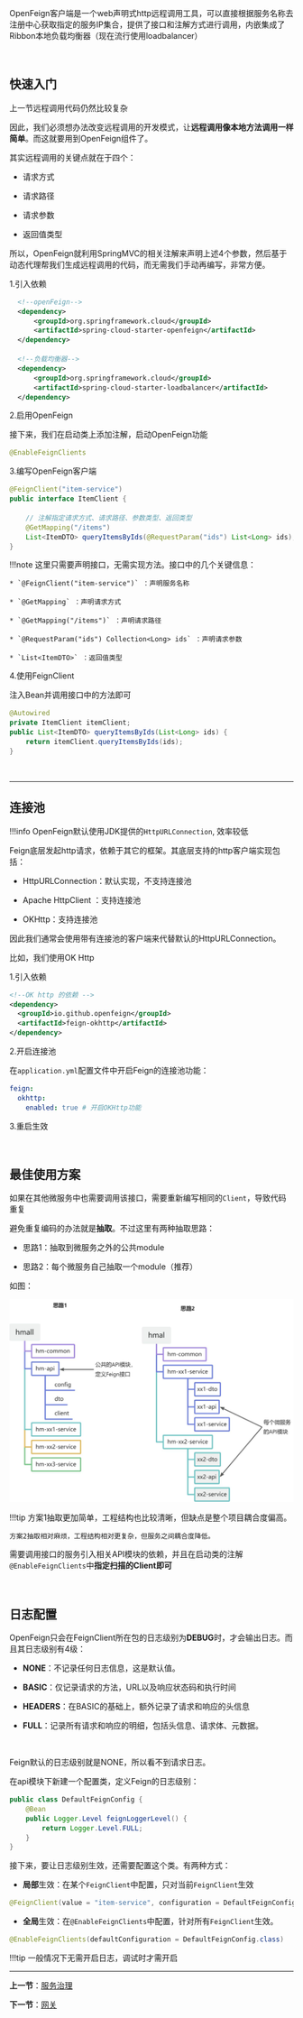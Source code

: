 OpenFeign客户端是一个web声明式http远程调用工具，可以直接根据服务名称去注册中心获取指定的服务IP集合，提供了接口和注解方式进行调用，内嵌集成了Ribbon本地负载均衡器（现在流行使用loadbalancer）

<br>

## 快速入门

上一节远程调用代码仍然比较复杂

因此，我们必须想办法改变远程调用的开发模式，让**远程调用像本地方法调用一样简单**。而这就要用到OpenFeign组件了。

其实远程调用的关键点就在于四个：

* 请求方式

* 请求路径

* 请求参数

* 返回值类型

所以，OpenFeign就利用SpringMVC的相关注解来声明上述4个参数，然后基于动态代理帮我们生成远程调用的代码，而无需我们手动再编写，非常方便。



1.引入依赖

```xml
  <!--openFeign-->
  <dependency>
      <groupId>org.springframework.cloud</groupId>
      <artifactId>spring-cloud-starter-openfeign</artifactId>
  </dependency>

  <!--负载均衡器-->
  <dependency>
      <groupId>org.springframework.cloud</groupId>
      <artifactId>spring-cloud-starter-loadbalancer</artifactId>
  </dependency>
```

2.启用OpenFeign

接下来，我们在启动类上添加注解，启动OpenFeign功能

```java
@EnableFeignClients
```

3.编写OpenFeign客户端

```java
@FeignClient("item-service")
public interface ItemClient {

    // 注解指定请求方式、请求路径、参数类型、返回类型
    @GetMapping("/items")
    List<ItemDTO> queryItemsByIds(@RequestParam("ids") List<Long> ids);
}

```

!!!note
    这里只需要声明接口，无需实现方法。接口中的几个关键信息：

    * `@FeignClient("item-service")` ：声明服务名称

    * `@GetMapping` ：声明请求方式

    * `@GetMapping("/items")` ：声明请求路径

    * `@RequestParam("ids") Collection<Long> ids` ：声明请求参数

    * `List<ItemDTO>` ：返回值类型



4.使用FeignClient

注入Bean并调用接口中的方法即可

```java
@Autowired
private ItemClient itemClient;
public List<ItemDTO> queryItemsByIds(List<Long> ids) {
    return itemClient.queryItemsByIds(ids);
}
```

<br>

---

## 连接池

!!!info
    OpenFeign默认使用JDK提供的`HttpURLConnection`, 效率较低

Feign底层发起http请求，依赖于其它的框架。其底层支持的http客户端实现包括：

* HttpURLConnection：默认实现，不支持连接池

* Apache HttpClient ：支持连接池

* OKHttp：支持连接池

因此我们通常会使用带有连接池的客户端来代替默认的HttpURLConnection。

比如，我们使用OK Http


1.引入依赖

```xml
<!--OK http 的依赖 -->
<dependency>
  <groupId>io.github.openfeign</groupId>
  <artifactId>feign-okhttp</artifactId>
</dependency>
```

2.开启连接池

在`application.yml`配置文件中开启Feign的连接池功能：

```yaml
feign:
  okhttp:
    enabled: true # 开启OKHttp功能
```

3.重启生效
   
<br>

## 最佳使用方案

如果在其他微服务中也需要调用该接口，需要重新编写相同的`Client`，导致代码重复

避免重复编码的办法就是**抽取**。不过这里有两种抽取思路：

* 思路1：抽取到微服务之外的公共module

* 思路2：每个微服务自己抽取一个module（推荐）

如图：

![a3767cd1-7a6d-4063-8dbb-81740f1d8aa1](./images/a3767cd1-7a6d-4063-8dbb-81740f1d8aa1.png)


!!!tip
    方案1抽取更加简单，工程结构也比较清晰，但缺点是整个项目耦合度偏高。

    方案2抽取相对麻烦，工程结构相对更复杂，但服务之间耦合度降低。



需要调用接口的服务引入相关API模块的依赖，并且在启动类的注解`@EnableFeignClients`中**指定扫描的Client即可**

<br>

## 日志配置

OpenFeign只会在FeignClient所在包的日志级别为**DEBUG**时，才会输出日志。而且其日志级别有4级：

* **NONE**：不记录任何日志信息，这是默认值。

* **BASIC**：仅记录请求的方法，URL以及响应状态码和执行时间

* **HEADERS**：在BASIC的基础上，额外记录了请求和响应的头信息

* **FULL**：记录所有请求和响应的明细，包括头信息、请求体、元数据。

<br>

Feign默认的日志级别就是NONE，所以看不到请求日志。


在api模块下新建一个配置类，定义Feign的日志级别：

```java
public class DefaultFeignConfig {
    @Bean
    public Logger.Level feignLoggerLevel() {
        return Logger.Level.FULL;
    }
}
```

接下来，要让日志级别生效，还需要配置这个类。有两种方式：

* **局部**生效：在某个`FeignClient`中配置，只对当前`FeignClient`生效

```java
@FeignClient(value = "item-service", configuration = DefaultFeignConfig.class)
```

* **全局**生效：在`@EnableFeignClients`中配置，针对所有`FeignClient`生效。

```java
@EnableFeignClients(defaultConfiguration = DefaultFeignConfig.class)
```

!!!tip
    一般情况下无需开启日志，调试时才需开启

---

**上一节**：[服务治理](服务治理.md)

**下一节**：[网关](网关.md)


